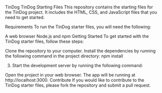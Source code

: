 TinDog 
TinDog Starting Files
This repository contains the starting files for the TinDog project. It includes the HTML, CSS, and JavaScript files that you need to get started.

Requirements
To run the TinDog starter files, you will need the following:

A web browser
Node.js and npm
Getting Started
To get started with the TinDog starter files, follow these steps:

Clone the repository to your computer.
Install the dependencies by running the following command in the project directory:
npm install


3. Start the development server by running the following command:



Open the project in your web browser. The app will be running at http://localhost:3000.
Contribute
If you would like to contribute to the TinDog starter files, please fork the repository and submit a pull request.
